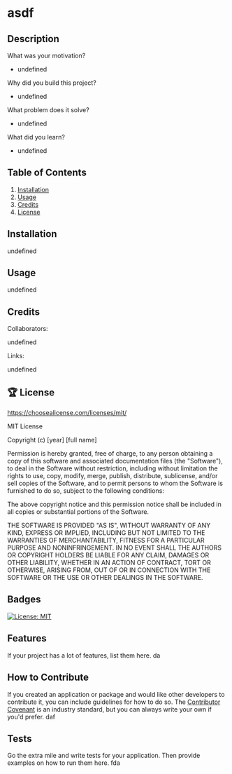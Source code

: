 # asdf


## Description

What was your motivation?

- undefined

Why did you build this project?

- undefined

What problem does it solve?

- undefined

What did you learn?

- undefined


## Table of Contents

1. [Installation](#installation)
2. [Usage](#usage)
3. [Credits](#credits)
4. [License](#license)

## Installation

undefined


## Usage

undefined


## Credits

Collaborators:
 
undefined

Links:
 
undefined


## 🏆 License

https://choosealicense.com/licenses/mit/

MIT License

Copyright (c) [year] [full name]

Permission is hereby granted, free of charge, to any person obtaining a copy
of this software and associated documentation files (the "Software"), to deal
in the Software without restriction, including without limitation the rights
to use, copy, modify, merge, publish, distribute, sublicense, and/or sell
copies of the Software, and to permit persons to whom the Software is
furnished to do so, subject to the following conditions:

The above copyright notice and this permission notice shall be included in all
copies or substantial portions of the Software.

THE SOFTWARE IS PROVIDED "AS IS", WITHOUT WARRANTY OF ANY KIND, EXPRESS OR
IMPLIED, INCLUDING BUT NOT LIMITED TO THE WARRANTIES OF MERCHANTABILITY,
FITNESS FOR A PARTICULAR PURPOSE AND NONINFRINGEMENT. IN NO EVENT SHALL THE
AUTHORS OR COPYRIGHT HOLDERS BE LIABLE FOR ANY CLAIM, DAMAGES OR OTHER
LIABILITY, WHETHER IN AN ACTION OF CONTRACT, TORT OR OTHERWISE, ARISING FROM,
OUT OF OR IN CONNECTION WITH THE SOFTWARE OR THE USE OR OTHER DEALINGS IN THE
SOFTWARE.


## Badges

[![License: MIT](https://img.shields.io/badge/License-MIT-yellow.svg)](https://opensource.org/licenses/MIT)


## Features

If your project has a lot of features, list them here.
da


## How to Contribute

If you created an application or package and would like other developers to contribute it, you can include guidelines for how to do so. The [Contributor Covenant](https://www.contributor-covenant.org/) is an industry standard, but you can always write your own if you'd prefer.
daf


## Tests

Go the extra mile and write tests for your application. Then provide examples on how to run them here.
fda


